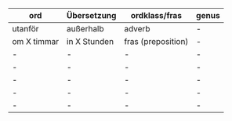 | ord | Übersetzung | ordklass/fras | genus |
|-----|-------------| -------------| ---|
|utanför| außerhalb| adverb|-|
|om X timmar | in X Stunden |fras (preposition)|-|
|-|-|-|-|
|-|-|-|-|
|-|-|-|-|
|-|-|-|-|
|-|-|-|-|

